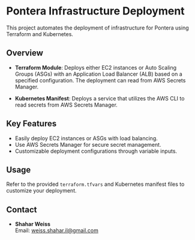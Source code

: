 # Pontera Infrastructure Deployment

This project automates the deployment of infrastructure for Pontera using Terraform and Kubernetes.

## Overview

- **Terraform Module**: Deploys either EC2 instances or Auto Scaling Groups (ASGs) with an Application Load Balancer (ALB) based on a specified configuration. The deployment can read from AWS Secrets Manager.

- **Kubernetes Manifest**: Deploys a service that utilizes the AWS CLI to read secrets from AWS Secrets Manager.

## Key Features

- Easily deploy EC2 instances or ASGs with load balancing.
- Use AWS Secrets Manager for secure secret management.
- Customizable deployment configurations through variable inputs.

## Usage

Refer to the provided `terraform.tfvars` and Kubernetes manifest files to customize your deployment.

## Contact

- **Shahar Weiss**  
  Email: [weiss.shahar.il@gmail.com](mailto:weiss.shahar.il@gmail.com)

